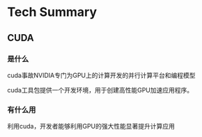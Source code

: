 # Tech Summary

## CUDA

### 是什么

cuda事故NVIDIA专门为GPU上的计算开发的并行计算平台和编程模型

cuda工具包提供一个开发环境，用于创建高性能GPU加速应用程序。

### 有什么用

利用cuda，开发者能够利用GPU的强大性能显著提升计算应用